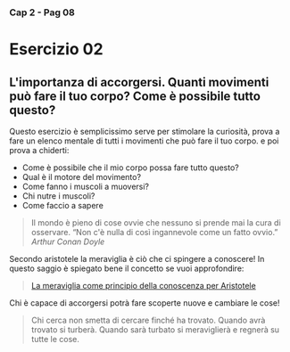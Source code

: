 ###  Cap 2 - Pag 08
# Esercizio 02 

## L'importanza di accorgersi. Quanti movimenti può fare il tuo corpo? Come è possibile tutto questo? 


Questo esercizio è semplicissimo serve per stimolare la curiosità, prova a fare un elenco mentale di tutti i movimenti che può fare il tuo corpo.
e poi prova a chiderti:
- Come è possibile che il mio corpo possa fare tutto questo? 
- Qual è il motore del movimento?
- Come fanno i muscoli a muoversi?
- Chi nutre i muscoli?
- Come faccio a sapere

> Il  mondo è pieno di cose ovvie che nessuno si prende mai la cura di osservare.
> “Non c'è nulla di così ingannevole come un fatto ovvio.”
*Arthur Conan Doyle* 



Secondo aristotele la meraviglia è ciò che ci spingere a conoscere! 
In questo saggio è spiegato bene il concetto se vuoi approfondire:

> [La meraviglia come principio della conoscenza per Aristotele](http://www.gallito.eu/la-meraviglia-come-principio-della-conoscenza-per-aristotele/)

Chi è capace di accorgersi potrà fare scoperte nuove e cambiare le cose!  
 
> Chi cerca non smetta di cercare finché ha trovato. Quando avrà trovato si turberà. Quando sarà turbato si meraviglierà e regnerà su tutte le cose.




<!--stackedit_data:
eyJoaXN0b3J5IjpbMjAxNDEwNjcxOCwtMTc3NzM1NTM4NSwxMj
M1NzY1NDI1XX0=
-->